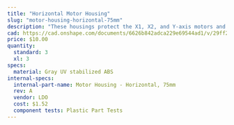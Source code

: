 ```yaml
---
title: "Horizontal Motor Housing"
slug: "motor-housing-horizontal-75mm"
description: "These housings protect the X1, X2, and Y-axis motors and encoders from rain."
cad: https://cad.onshape.com/documents/6626b842adca229e69544ad1/v/29ff27176ad028c3b865f257/e/a436a5c22bf57fd06e4cd892
price: $10.00
quantity:
  standard: 3
  xl: 3
specs:
  material: Gray UV stabilized ABS
internal-specs:
  internal-part-name: Motor Housing - Horizontal, 75mm
  rev: A
  vendor: LDO
  cost: $1.52
  component tests: Plastic Part Tests
---
```

